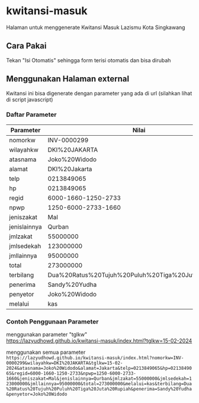# kwitansi-masuk
Halaman untuk menggenerate Kwitansi Masuk Lazismu Kota Singkawang

## Cara Pakai
Tekan "Isi Otomatis" sehingga form terisi otomatis dan bisa dirubah

## Menggunakan Halaman external
Kwitansi ini bisa digenerate dengan parameter yang ada di url (silahkan lihat di script javascript)

### Daftar Parameter
| Parameter | Nilai |
| --------- | ----- |
| nomorkw | INV-0000299 |
| wilayahkw | DKI%20JAKARTA |
| atasnama | Joko%20Widodo |
| alamat | DKI%20Jakarta |
| telp | 0213849065 |
| hp | 0213849065 |
| regid | 6000-1660-1250-2733 |
| npwp | 1250-6000-2733-1660 |
| jeniszakat | Mal |
| jenislainnya | Qurban |
| jmlzakat | 55000000 |
| jmlsedekah | 123000000 |
| jmllainnya | 95000000 |
| total | 273000000 |
| terbilang | Dua%20Ratus%20Tujuh%20Puluh%20Tiga%20Juta%20Rupiah |
| penerima | Sandy%20Yudha |
| penyetor | Joko%20Widodo |
| melalui | kas |

### Contoh Penggunaan Parameter
menggunakan parameter "tglkw"  
https://lazyudhowd.github.io/kwitansi-masuk/index.html?tglkw=15-02-2024

menggunakan semua parameter  
```https://lazyudhowd.github.io/kwitansi-masuk/index.html?nomorkw=INV-0000299&wilayahkw=DKI%20JAKARTA&tglkw=15-02-2024&atasnama=Joko%20Widodo&alamat=Jakarta&telp=0213849065&hp=0213849065&regid=6000-1660-1250-2733&npwp=1250-6000-2733-1660&jeniszakat=Mal&jenislainnya=Qurban&jmlzakat=55000000&jmlsedekah=123000000&jmllainnya=95000000&total=273000000&melalui=kas&terbilang=Dua%20Ratus%20Tujuh%20Puluh%20Tiga%20Juta%20Rupiah&penerima=Sandy%20Yudha&penyetor=Joko%20Widodo```
